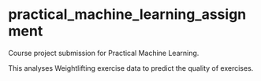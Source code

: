 practical_machine_learning_assignment
=====================================

Course project submission for Practical Machine Learning.

This analyses Weightlifting exercise data to predict the quality of exercises. 
